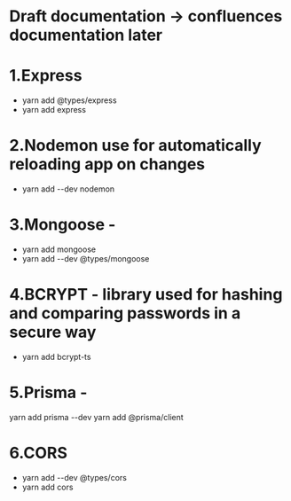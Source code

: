 # Draft documentation -> confluences documentation later

# 1.Express

- yarn add @types/express
- yarn add express

# 2.Nodemon use for automatically reloading app on changes

- yarn add --dev nodemon

# 3.Mongoose -

- yarn add mongoose
- yarn add --dev @types/mongoose

# 4.BCRYPT - library used for hashing and comparing passwords in a secure way

- yarn add bcrypt-ts

# 5.Prisma -

<!-- - yarn add prisma --save-dev
- yarn prisma
- yarn prisma init
- yarn add @prisma/client
- yarn add @prisma/cli --dev -->

yarn add prisma --dev
yarn add @prisma/client

# 6.CORS

- yarn add --dev @types/cors
- yarn add cors
